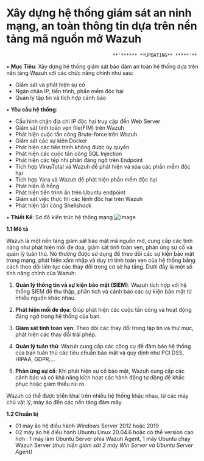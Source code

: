 # Xây dựng hệ thống giám sát an ninh mạng, an toàn thông tin dựa trên nền tảng mã nguồn mở Wazuh

                                           **'****** **UPDATING** *****'**
      
•	**Mục Tiêu**:
Xây dựng hệ thống giám sát bảo đảm an toàn hệ thống dựa trên nền tảng Wazuh với các chức năng chính như sau:
-	Giám sát và phát hiện sự cố
-	Ngăn chặn IP, tiến trình, phần mềm độc hại
-	Quản lý tập tin và tích hợp cảnh báo

•	**Yêu cầu hệ thống**: 
-	Cấu hình chặn địa chỉ IP độc hại truy cập đến Web Server
-	Giám sát tính toàn vẹn file(FIM) trên Wazuh
-	Phát hiện cuộc tấn công Brute-force trên Wazuh
-	Giám sát các sự kiên Docker
-	Phát hiện các tiến trình không được ủy quyền
-	Phát hiện các cuộc tấn công SQL Injection
-	Phát hiện các tệp nhị phân đáng ngờ trên Endpoint
-	Tích hợp VirusTotal và Wazuh để phát hiện và xóa các phần mềm độc hại
-	Tích hợp Yara và Wazuh để phát hiện phần mềm độc hại
-	Phát hiện lỗ hổng
-	Phát hiện tiến trình ẩn trên Ubuntu endpoint 
-	Giám sát việc thực thi các lệnh độc hại trên Wazuh
-	Phát hiện tấn công Shellshock
  
•	**Thiết Kế**: Sơ đồ kiến trúc hệ thống mạng
 ![image](https://github.com/user-attachments/assets/64f5a695-b499-471b-aff2-ca9429ce1cbb)



**1.1	Mô tả**

Wazuh là một nền tảng giám sát bảo mật mã nguồn mở, cung cấp các tính năng như phát hiện mối đe dọa, giám sát tính toàn vẹn, phản ứng sự cố và quản lý tuân thủ. Nó thường được sử dụng để theo dõi các sự kiện bảo mật trong mạng, phát hiện xâm nhập và duy trì tính toàn vẹn của hệ thống bằng cách theo dõi liên tục các thay đổi trong cơ sở hạ tầng. Dưới đây là một số tính năng chính của Wazuh:

1. **Quản lý thông tin và sự kiện bảo mật (SIEM)**: Wazuh tích hợp với hệ thống SIEM để thu thập, phân tích và cảnh báo các sự kiện bảo mật từ nhiều nguồn khác nhau.
  
2. **Phát hiện mối đe dọa**: Giúp phát hiện các cuộc tấn công và hoạt động đáng ngờ trong hệ thống của bạn.

3. **Giám sát tính toàn vẹn**: Theo dõi các thay đổi trong tập tin và thư mục, phát hiện các thay đổi trái phép.

4. **Quản lý tuân thủ**: Wazuh cung cấp các công cụ để đảm bảo hệ thống của bạn tuân thủ các tiêu chuẩn bảo mật và quy định như PCI DSS, HIPAA, GDPR,...

5. **Phản ứng sự cố**: Khi phát hiện sự cố bảo mật, Wazuh cung cấp các cảnh báo và có khả năng kích hoạt các hành động tự động để khắc phục hoặc giảm thiểu rủi ro.

Wazuh có thể được triển khai trên nhiều hệ thống khác nhau, từ các máy chủ vật lý, máy ảo đến các nền tảng đám mây.


**1.2	Chuẩn bị**

-	01 máy ảo hệ điều hành Windows Server 2012 hoặc 2019
-	02 máy ảo hệ điều hành Ubuntu Linux 20.04.6 hoặc có thể version cao hơn : 1 máy làm Ubuntu Server phía Wazuh Agent, 1 máy Ubuntu chạy Wazuh Server *(thực hiện giám sát 2 máy Win Server và Ubuntu Server Agent)*


